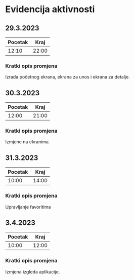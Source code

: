 # Evidencija aktivnosti
## 29.3.2023
Pocetak | Kraj
------- | ----
12:10   | 22:00
### Kratki opis promjena
Izrada početnog ekrana, ekrana za unos i ekrana za detalje.

## 30.3.2023
Pocetak | Kraj
------- | ----
12:00   | 21:00
### Kratki opis promjena
Izmjene na ekranima.

## 31.3.2023
Pocetak | Kraj
------- | ----
10:00   | 14:00
### Kratki opis promjena
Upravljanje favoritima

## 3.4.2023
Pocetak | Kraj
------- | ----
10:00   | 12:00
### Kratki opis promjena
Izmjena izgleda aplikacije.


